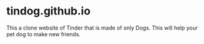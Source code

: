 # tindog.github.io
This a clone website of Tinder that is made of only Dogs. This will help your pet dog to make new friends.
